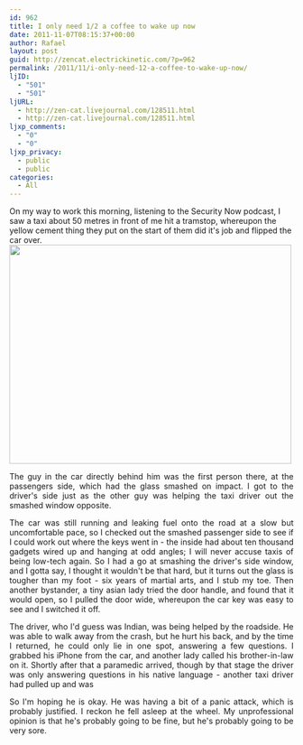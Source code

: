 ```yaml
---
id: 962
title: I only need 1/2 a coffee to wake up now
date: 2011-11-07T08:15:37+00:00
author: Rafael
layout: post
guid: http://zencat.electrickinetic.com/?p=962
permalink: /2011/11/i-only-need-12-a-coffee-to-wake-up-now/
ljID:
  - "501"
  - "501"
ljURL:
  - http://zen-cat.livejournal.com/128511.html
  - http://zen-cat.livejournal.com/128511.html
ljxp_comments:
  - "0"
  - "0"
ljxp_privacy:
  - public
  - public
categories:
  - All
---
```

On my way to work this morning, listening to the Security Now podcast, I saw a taxi about 50 metres in front of me hit a tramstop, whereupon the yellow cement thing they put on the start of them did it's job and flipped the car over. <a href="http://www.rafaelhart.com/2011/11/07/i-only-need-12-a-coffee-to-wake-up-now/overturned-taxi-2/" rel="attachment wp-att-964"><img class="aligncenter size-full wp-image-964" title="overturned-taxi" src="http://www.rafaelhart.com/wp-content/uploads/2011/10/overturned-taxi1.png" alt="" width="500" height="388" /></a>

<!--more-->
<p style="text-align: justify;">The guy in the car directly behind him was the first person there, at the passengers side, which had the glass smashed on impact. I got to the driver's side just as the other guy was helping the taxi driver out the smashed window opposite.</p>
<p style="text-align: justify;">The car was still running and leaking fuel onto the road at a slow but uncomfortable pace, so I checked out the smashed passenger side to see if I could work out where the keys went in - the inside had about ten thousand gadgets wired up and hanging at odd angles; I will never accuse taxis of being low-tech again. So I had a go at smashing the driver's side window, and I gotta say, I thought it wouldn't be that hard, but it turns out the glass is tougher than my foot - six years of martial arts, and I stub my toe. Then another bystander, a tiny asian lady tried the door handle, and found that it would open, so I pulled the door wide, whereupon the car key was easy to see and I switched it off.</p>
<p style="text-align: justify;">The driver, who I'd guess was Indian, was being helped by the roadside. He was able to walk away from the crash, but he hurt his back, and by the time I returned, he could only lie in one spot, answering a few questions. I grabbed his iPhone from the car, and another lady called his brother-in-law on it. Shortly after that a paramedic arrived, though by that stage the driver was only answering questions in his native language - another taxi driver had pulled up and was</p>
<p style="text-align: justify;">So I'm hoping he is okay. He was having a bit of a panic attack, which is probably justified. I reckon he fell asleep at the wheel. My unprofessional opinion is that he's probably going to be fine, but he's probably going to be very sore.</p>
<p style="text-align: justify;"></p>

